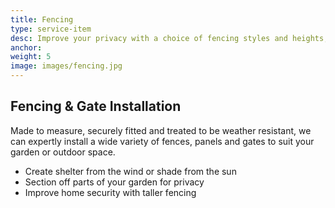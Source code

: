 ```yaml
---
title: Fencing
type: service-item
desc: Improve your privacy with a choice of fencing styles and heights, all guaranteed to be professionally treated and safely installed.
anchor: 
weight: 5
image: images/fencing.jpg
---
```

## Fencing & Gate Installation

Made to measure, securely fitted and treated to be weather resistant, we can expertly install a wide variety of fences, panels and gates to suit your garden or outdoor space.

* Create shelter from the wind or shade from the sun
* Section off parts of your garden for privacy
* Improve home security with taller fencing


